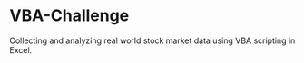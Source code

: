 # VBA-Challenge
Collecting and analyzing real world stock market data using VBA scripting in Excel.
